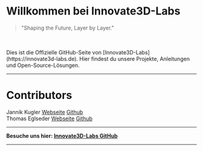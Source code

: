 # Willkommen bei Innovate3D-Labs

> "Shaping the Future, Layer by Layer."
<br>
<br>
Dies ist die Offizielle GitHub-Seite von [Innovate3D-Labs](https://innovate3d-labs.de). Hier findest du unsere Projekte, Anleitungen und Open-Source-Lösungen.

---
# Contributors

Jannik Kugler [Webseite](https://chill-zone.xyz) [Github](https://github.com/EinsPommes) <br>
Thomas Eglseder [Webseite](https://www.typtech.de) [Github](https://github.com/TypTech) 

---


**Besuche uns hier: [Innovate3D-Labs GitHub](https://github.com/Innovate3D-Labs)**

---
